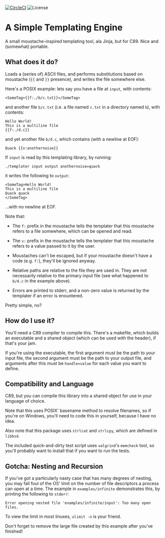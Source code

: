 [![CircleCI](https://circleci.com/gh/mvousden/ste.svg?style=shield)](https://app.circleci.com/pipelines/github/mvousden/ste)
![License](https://img.shields.io/badge/License-BSD%202--Clause-brightgreen.svg)

A Simple Templating Engine
===

A small moustache-inspired templating tool, ala Jinja, but for C89. Nice and
(somewhat) portable.

What does it do?
---

Loads a (series of) ASCII files, and performs substitutions based on moustache
(`{{` and `}}` presence), and writes the file somewhere else.

Here's a POSIX example: lets say you have a file at `input`, with contents:

```
<SomeTag>{{f:./b/c.txt}}</SomeTag>
```

and another file `b/c.txt` (i.e. a file named `c.txt` in a directory named
`b`), with contents:

```
Hello World!
This is a multiline file
{{f:./d.c}}
```

and yet another file `b/d.c`, which contains (with a newline at EOF):

```
Quack {{v:anothernoise}}
```

If `input` is read by this templating library, by running:

```
./templater input output anothernoise=quack
```

it writes the following to `output`:

```
<SomeTag>Hello World!
This is a multiline file
Quack quack
</SomeTag>
```

...with no newline at EOF.

Note that:

 - The `f:` prefix in the moustache tells the templater that this moustache
   refers to a file somewhere, which can be opened and read.

 - The `v:` prefix in the moustache tells the templater that this moustache
   refers to a value passed to it by the user.

 - Moustaches can't be escaped, but if your moustache doesn't have a code
   (e.g. `f:`), they'll be ignored anyway.

 - Relative paths are relative to the file they are used in. They are not
   necessarily relative to the primary input file (see what happened to `b/d.c`
   in the example above).

 - Errors are printed to stderr, and a non-zero value is returned by the
   templater if an error is enountered.

Pretty simple, no?

How do I use it?
---

You'll need a C89 compiler to compile this. There's a makefile, which builds an
executable and a shared object (which can be used with the header), if that's
your jam.

If you're using the executable, the first argument must be the path to your
input file, the second argument must be the path to your output file, and
arguments after this must be `handle=value` for each value you want to define.

Compatibility and Language
---

C89, but you can compile this library into a shared object for use in your
language of choice.

Note that this uses POSIX' basename method to resolve filenames, so if you're
on Windows, you'll need to code this in yourself, because I have no idea.

Also note that this package uses `strlcat` and `strlcpy`, which are defined in
`libbsd`.

The included quick-and-dirty test script uses `valgrind`'s `memcheck` tool, so
you'll probably want to install that if you want to run the tests.

Gotcha: Nesting and Recursion
---

If you've got a particularly nasty case that has many degrees of nesting, you
may fall foul of the OS' limit on the number of file descriptors a process can
open at a time. The example in `examples/infinite` demonstrates this, by
printing the following to `stderr`:

```
Error opening nested file 'examples/infinite/input': Too many open files.
```

To view the limit in most linuxes, `ulimit -n` is your friend.

Don't forget to remove the large file created by this example after you've
finished!
